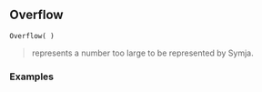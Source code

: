 ## Overflow
     
```
Overflow( )
```
> represents a number too large to be represented by Symja.
  
### Examples

``` 
```